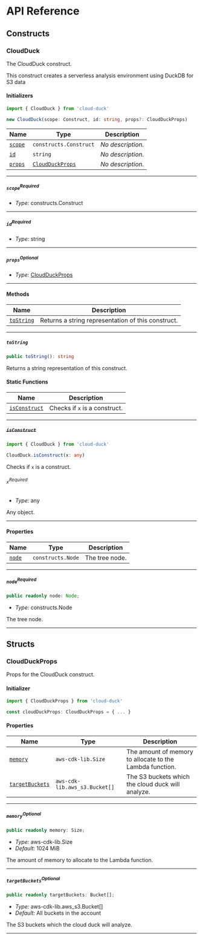 # API Reference <a name="API Reference" id="api-reference"></a>

## Constructs <a name="Constructs" id="Constructs"></a>

### CloudDuck <a name="CloudDuck" id="cloud-duck.CloudDuck"></a>

The CloudDuck construct.

This construct creates a serverless analysis environment using DuckDB for S3 data

#### Initializers <a name="Initializers" id="cloud-duck.CloudDuck.Initializer"></a>

```typescript
import { CloudDuck } from 'cloud-duck'

new CloudDuck(scope: Construct, id: string, props?: CloudDuckProps)
```

| **Name** | **Type** | **Description** |
| --- | --- | --- |
| <code><a href="#cloud-duck.CloudDuck.Initializer.parameter.scope">scope</a></code> | <code>constructs.Construct</code> | *No description.* |
| <code><a href="#cloud-duck.CloudDuck.Initializer.parameter.id">id</a></code> | <code>string</code> | *No description.* |
| <code><a href="#cloud-duck.CloudDuck.Initializer.parameter.props">props</a></code> | <code><a href="#cloud-duck.CloudDuckProps">CloudDuckProps</a></code> | *No description.* |

---

##### `scope`<sup>Required</sup> <a name="scope" id="cloud-duck.CloudDuck.Initializer.parameter.scope"></a>

- *Type:* constructs.Construct

---

##### `id`<sup>Required</sup> <a name="id" id="cloud-duck.CloudDuck.Initializer.parameter.id"></a>

- *Type:* string

---

##### `props`<sup>Optional</sup> <a name="props" id="cloud-duck.CloudDuck.Initializer.parameter.props"></a>

- *Type:* <a href="#cloud-duck.CloudDuckProps">CloudDuckProps</a>

---

#### Methods <a name="Methods" id="Methods"></a>

| **Name** | **Description** |
| --- | --- |
| <code><a href="#cloud-duck.CloudDuck.toString">toString</a></code> | Returns a string representation of this construct. |

---

##### `toString` <a name="toString" id="cloud-duck.CloudDuck.toString"></a>

```typescript
public toString(): string
```

Returns a string representation of this construct.

#### Static Functions <a name="Static Functions" id="Static Functions"></a>

| **Name** | **Description** |
| --- | --- |
| <code><a href="#cloud-duck.CloudDuck.isConstruct">isConstruct</a></code> | Checks if `x` is a construct. |

---

##### ~~`isConstruct`~~ <a name="isConstruct" id="cloud-duck.CloudDuck.isConstruct"></a>

```typescript
import { CloudDuck } from 'cloud-duck'

CloudDuck.isConstruct(x: any)
```

Checks if `x` is a construct.

###### `x`<sup>Required</sup> <a name="x" id="cloud-duck.CloudDuck.isConstruct.parameter.x"></a>

- *Type:* any

Any object.

---

#### Properties <a name="Properties" id="Properties"></a>

| **Name** | **Type** | **Description** |
| --- | --- | --- |
| <code><a href="#cloud-duck.CloudDuck.property.node">node</a></code> | <code>constructs.Node</code> | The tree node. |

---

##### `node`<sup>Required</sup> <a name="node" id="cloud-duck.CloudDuck.property.node"></a>

```typescript
public readonly node: Node;
```

- *Type:* constructs.Node

The tree node.

---


## Structs <a name="Structs" id="Structs"></a>

### CloudDuckProps <a name="CloudDuckProps" id="cloud-duck.CloudDuckProps"></a>

Props for the CloudDuck construct.

#### Initializer <a name="Initializer" id="cloud-duck.CloudDuckProps.Initializer"></a>

```typescript
import { CloudDuckProps } from 'cloud-duck'

const cloudDuckProps: CloudDuckProps = { ... }
```

#### Properties <a name="Properties" id="Properties"></a>

| **Name** | **Type** | **Description** |
| --- | --- | --- |
| <code><a href="#cloud-duck.CloudDuckProps.property.memory">memory</a></code> | <code>aws-cdk-lib.Size</code> | The amount of memory to allocate to the Lambda function. |
| <code><a href="#cloud-duck.CloudDuckProps.property.targetBuckets">targetBuckets</a></code> | <code>aws-cdk-lib.aws_s3.Bucket[]</code> | The S3 buckets which the cloud duck will analyze. |

---

##### `memory`<sup>Optional</sup> <a name="memory" id="cloud-duck.CloudDuckProps.property.memory"></a>

```typescript
public readonly memory: Size;
```

- *Type:* aws-cdk-lib.Size
- *Default:* 1024 MiB

The amount of memory to allocate to the Lambda function.

---

##### `targetBuckets`<sup>Optional</sup> <a name="targetBuckets" id="cloud-duck.CloudDuckProps.property.targetBuckets"></a>

```typescript
public readonly targetBuckets: Bucket[];
```

- *Type:* aws-cdk-lib.aws_s3.Bucket[]
- *Default:* All buckets in the account

The S3 buckets which the cloud duck will analyze.

---



